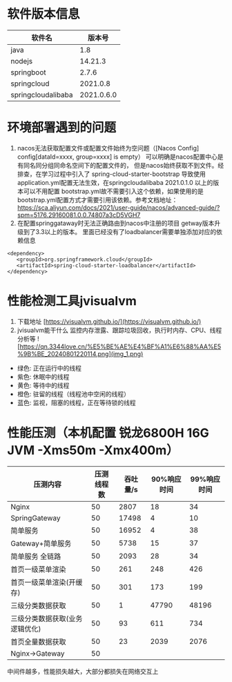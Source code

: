 # 软件版本信息

| 软件名                | 版本号        |
|--------------------|------------| 
| java               | 1.8        |
| nodejs             | 14.21.3    |
| springboot         | 2.7.6      |
| springcloud        | 2021.0.8   | 
| springcloudalibaba | 2021.0.6.0 |

# 环境部署遇到的问题

1. nacos无法获取配置文件或配置文件始终为空问题（[Nacos Config] config[dataId=xxxx, group=xxxx] is empty）
   可以明确是nacos配置中心是有同名同分组同命名空间下的配置文件的， 但是nacos始终获取不到文件。经排查，在学习过程中引入了
   spring-cloud-starter-bootstrap 导致使用application.yml配置无法生效，在springcloudalibaba 2021.0.1.0 以上的版本可以不用配置
   bootstrap.yml故不需要引入这个依赖，如果使用的是
   bootstrap.yml配置方式才需要引用该依赖。参考文档地址：https://sca.aliyun.com/docs/2021/user-guide/nacos/advanced-guide/?spm=5176.29160081.0.0.74807a3cD5VGH7
2. 在配置springgataway时无法正确路由到nacos中注册的项目
   getway版本升级到了3.3以上的版本。 里面已经没有了loadbalancer需要单独添加对应的依赖信息

```
<dependency>
   <groupId>org.springframework.cloud</groupId>
   <artifactId>spring-cloud-starter-loadbalancer</artifactId>
</dependency>
```

# 性能检测工具jvisualvm

1. 下载地址 [https://visualvm.github.io/](https://visualvm.github.io/)
2. jvisualvm能干什么
   监控内存泄露、跟踪垃圾回收，执行时内存、CPU、线程分析等
   ![https://qn.3344love.cn/%E5%BE%AE%E4%BF%A1%E6%88%AA%E5%9B%BE_20240801220114.png](img_1.png)

- 绿色: 正在运行中的线程
- 紫色: 休眠中的线程
- 黄色: 等待中的线程
- 橙色: 驻留的线程（线程池中空闲的线程）
- 蓝色: 监视，阻塞的线程，正在等待锁的线程

# 性能压测（本机配置 锐龙6800H 16G JVM  -Xms50m -Xmx400m）

| 压测内容             | 压测线程数 | 吞吐量/s | 90%响应时间 | 99%响应时间 |
|------------------|-------|-------|---------|---------|
| Nginx            | 50    | 2807  | 18      | 34      |
| SpringGateway    | 50    | 17498 | 4       | 10      |
| 简单服务             | 50    | 16952 | 4       | 38      |
| Gateway+简单服务     | 50    | 5738  | 15      | 37      |
| 简单服务 全链路         | 50    | 2093  | 28      | 34      |
| 首页一级菜单渲染         | 50    | 261   | 248     | 426     |
| 首页一级菜单渲染(开缓存)    | 50    | 301   | 173     | 199     |
| 三级分类数据获取         | 50    | 1     | 47790   | 48196   |
| 三级分类数据获取(业务逻辑优化) | 50    | 93    | 611     | 734   |
| 首页全量数据获取         | 50    | 23    | 2039    | 2076    |
| Nginx->Gateway   | 50    |       |         |         |
中间件越多，性能损失越大，大部分都损失在网络交互上